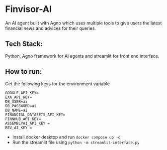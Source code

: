 # Finvisor-AI
An AI agent built with Agno which uses multiple tools to give users the latest financial news and advices for their queries.

## Tech Stack:
Python, Agno framework for AI agents and streamlit for front end interface.

## How to run:
Get the following keys for the environment variable
```
GOOGLE_API_KEY=
EXA_API_KEY=
DB_USER=ai
DB_PASSWORD=ai
DB_NAME=ai
FINANCIAL_DATASETS_API_KEY=
FINNHUB_API_KEY=
ASSEMBLYAI_API_KEY =
REV_AI_KEY =
```

- Install docker desktop and run `docker compose up -d`
- Run the streamlit file using  `python -m streamlit-interface.py`


